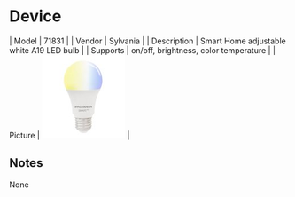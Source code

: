 
# Device

| Model | 71831  |
| Vendor  | Sylvania  |
| Description | Smart Home adjustable white A19 LED bulb |
| Supports | on/off, brightness, color temperature |
| Picture | ![../images/devices/71831.jpg](../images/devices/71831.jpg) |

## Notes

None
